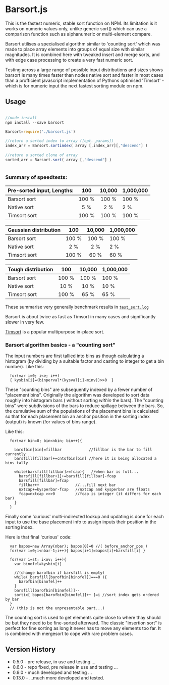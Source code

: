 Barsort.js
==========

This is the fastest numeric, stable sort function on NPM. Its limitation is it works on numeric values only, unlike generic sort() which can use a comparison function such as alphanumeric or multi-element compare. 

Barsort utilises a specialised algorithm similar to 'counting sort' which was made to place array elements into groups of equal size with similar magnitudes. It is combined here with tweaked insert and merge sorts, and with edge case processing to create a very fast numeric sort.

Testing across a large range of possible input distributions and sizes shows barsort is many times faster than nodes native sort and faster in most cases than a profficient javascript implementation of Pythons optimised 'Timsort' - which is for numeric input the next fastest sorting module on npm. 

Usage
-----

```javascript 

//node install
npm install --save barsort

Barsort=require('./barsort.js')
 
//return a sorted index to array ([opt. params])
index_arr = Barsort.sortindex( array [,index_arr][,"descend"] )  
 
//return a sorted clone of array
sorted_arr = Barsort.sort( array [,"descend"] )      
  
```	

### Summary of speedtests:

Pre-sorted input, Lengths: |     100   |    10,000   | 1,000,000
 :-------------- | :-------: | :---------: | :----------
Barsort sort     |    100 %  |    100 %    |    100 %
Native sort      |      5 %  |      2 %    |      2 %
Timsort sort     |    100 %  |    100 %    |    100 %

Gaussian distribution |     100   |    10,000   | 1,000,000
 :-------------- | :-------: | :---------: | :----------
Barsort sort     |    100 %  |    100 %    | 100 %
Native sort      |      2 %  |      2 %    |   2 %
Timsort sort     |    100 %  |     60 %    |  60 %

Tough distribution |     100   |    10,000   | 1,000,000   
:-------------- | :-------: | :---------: | :----------
Barsort sort    |     100 % |    100 %    |    100 %
Native sort     |      10 % |     10 %    |     10 %
Timsort sort    |     100 % |     65 %    |     65 %


These summarise very generally benchmark results in [`test_sort.log`](test_sort.log)
   
Barsort is about twice as fast as Timsort in many cases and significantly slower in very few.

[Timsort](https://github.com/mziccard/node-timsort) is a popular multipurpose in-place sort. 


### Barsort algorithm basics - a "counting sort"

The input numbers are first tallied into bins as though calculating a histogram (by dividing by a suitable factor and casting to integer to get a bin number). Like this:
```
  for(var i=0; i<e; i++) 
  { kysbin[i]=(binperval*(kysval[i]-minv))>>0  } 
```
These "counting bins" are subsequently indexed by a fewer number of "placement bins". Originally the algorithm was developed to sort data roughly into histogram bars ( without sorting *within* the bars). The "counting bins" were subdivisions of the bars to reduce spillage between the bars. So, the cumulative sum of the populations of the placement bins is calculated so that for each placement bin an anchor position in the sorting index (output) is known (for values of bins range).

Like this:
```
  for(var bin=0; bin<nbin; bin++){
    
    barofbin[bin]=fillbar            //fillbar is the bar to fill currently
    barsfill[fillbar]+=cntofbin[bin] //here it is being allocated a bins tally 

    while(barsfill[fillbar]>=fcap){   //when bar is full... 
      barsfill[fillbar+1]+=barsfill[fillbar]-fcap
      barsfill[fillbar]=fcap
      fillbar++                //...fill next bar
      nxtcap+=kysperbar-fcap   //nxtcap and kysperbar are floats
      fcap=nxtcap >>>0         //fcap is integer (it differs for each bar)
    }
  } 
```

Finally some 'curious' multi-indirected lookup and updating is done for each input to use the base placement info to assign inputs their position in the sorting index.

Here is that final 'curious' code: 
```
  var bapos=new Array(nbar); bapos[0]=0 //( before_anchor_pos )
  for(var i=0;i<nbar-1;i++){ bapos[i+1]=bapos[i]+barsfill[i] }

  for(var i=st; i<ov; i++){
    var binofel=kysbin[i] 
    
    //(change barofbin if barsfill is empty)
    while( barsfill[barofbin[binofel]]===0 ){ 
      barofbin[binofel]++ 
    }
    barsfill[barofbin[binofel]]--          
    sortix[ bapos[barofbin[binofel]]++ ]=i //sort index gets ordered by bar
  }
  // (this is not the unpresentable part...)
```

The counting sort is used to get elements quite close to where thay should be but they need to be fine-sorted afterward. The classic "insertion sort" is perfect for fine sorting as long it never has to move any elements too far. It is combined with mergesort to cope with rare problem cases.

Version History
---------------
* 0.5.0 - pre release, in use and testing ...
* 0.6.0 - repo fixed, pre release in use and testing ...
* 0.9.0 - much developed and testing ...
* 0.13.0 - ...much more developed and tested.